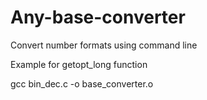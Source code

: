 # Any-base-converter
Convert number formats using command line

Example for getopt_long function

gcc bin_dec.c -o base_converter.o
